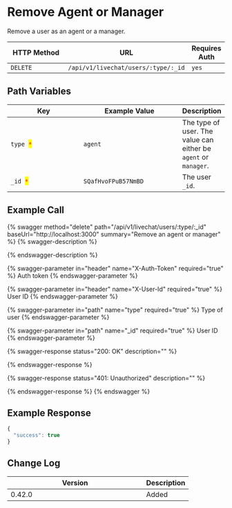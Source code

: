 # Remove Agent or Manager

Remove a user as an agent or a manager.

<table><thead><tr><th width="163">HTTP Method</th><th width="250">URL</th><th>Requires Auth</th></tr></thead><tbody><tr><td><code>DELETE</code></td><td><code>/api/v1/livechat/users/:type/:_id</code></td><td><code>yes</code></td></tr></tbody></table>

## Path Variables

<table><thead><tr><th width="158">Key</th><th width="216">Example Value</th><th>Description</th></tr></thead><tbody><tr><td><code>type </code><mark style="color:red;"><code>*</code></mark></td><td><code>agent</code></td><td>The type of user. The value can either be <code>agent</code> or <code>manager</code>.</td></tr><tr><td><code>_id </code><mark style="color:red;"><code>*</code></mark></td><td><code>SQafHvoFPuB57NmBD</code></td><td>The user <code>_id</code>.</td></tr></tbody></table>

## Example Call

{% swagger method="delete" path="/api/v1/livechat/users/:type/:_id" baseUrl="http://localhost:3000" summary="Remove an agent or manager" %}
{% swagger-description %}

{% endswagger-description %}

{% swagger-parameter in="header" name="X-Auth-Token" required="true" %}
Auth token
{% endswagger-parameter %}

{% swagger-parameter in="header" name="X-User-Id" required="true" %}
User ID
{% endswagger-parameter %}

{% swagger-parameter in="path" name="type" required="true" %}
Type of user
{% endswagger-parameter %}

{% swagger-parameter in="path" name="_id" required="true" %}
User ID
{% endswagger-parameter %}

{% swagger-response status="200: OK" description="" %}

{% endswagger-response %}

{% swagger-response status="401: Unauthorized" description="" %}

{% endswagger-response %}
{% endswagger %}

## Example Response

```javascript
{
  "success": true
}
```

## Change Log

<table><thead><tr><th width="298">Version</th><th>Description</th></tr></thead><tbody><tr><td>0.42.0</td><td>Added</td></tr></tbody></table>

